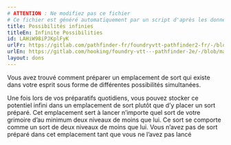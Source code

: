 ```yaml
---
# ATTENTION : Ne modifiez pas ce fichier
# Ce fichier est généré automatiquement par un script d'après les données du module Foundry VTT officiel et de sa traduction
title: Possibilités infinies
titleEn: Infinite Possibilities
id: LAHiW98iPJKplFyK
urlFr: https://gitlab.com/pathfinder-fr/foundryvtt-pathfinder2-fr/-/blob/master/data/feats/LAHiW98iPJKplFyK.htm
urlEn: https://gitlab.com/hooking/foundry-vtt---pathfinder-2e/-/blob/master/packs/data/feats.db/infinite-possibilities.json
layout: dons
---
```

Vous avez trouvé comment préparer un emplacement de sort qui existe dans votre esprit sous forme de différentes possibilités simultanées.

Une fois lors de vos préparatifs quotidiens, vous pouvez stocker ce potentiel infini dans un emplacement de sort plutôt que d’y placer un sort préparé. Cet emplacement sert à lancer n’importe quel sort de votre grimoire d’au minimum deux niveaux de moins que lui. Ce sort se comporte comme un sort de deux niveaux de moins que lui. Vous n’avez pas de sort préparé dans cet emplacement tant que vous ne l’avez pas lancé
